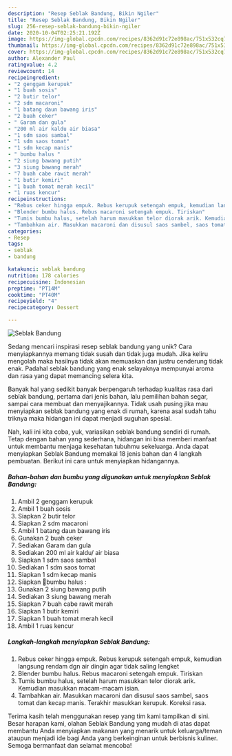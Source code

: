 ```yaml
---
description: "Resep Seblak Bandung, Bikin Ngiler"
title: "Resep Seblak Bandung, Bikin Ngiler"
slug: 256-resep-seblak-bandung-bikin-ngiler
date: 2020-10-04T02:25:21.192Z
image: https://img-global.cpcdn.com/recipes/8362d91c72e898ac/751x532cq70/seblak-bandung-foto-resep-utama.jpg
thumbnail: https://img-global.cpcdn.com/recipes/8362d91c72e898ac/751x532cq70/seblak-bandung-foto-resep-utama.jpg
cover: https://img-global.cpcdn.com/recipes/8362d91c72e898ac/751x532cq70/seblak-bandung-foto-resep-utama.jpg
author: Alexander Paul
ratingvalue: 4.2
reviewcount: 14
recipeingredient:
- "2 genggam kerupuk"
- "1 buah sosis"
- "2 butir telor"
- "2 sdm macaroni"
- "1 batang daun bawang iris"
- "2 buah ceker"
- " Garam dan gula"
- "200 ml air kaldu air biasa"
- "1 sdm saos sambal"
- "1 sdm saos tomat"
- "1 sdm kecap manis"
- " bumbu halus "
- "2 siung bawang putih"
- "3 siung bawang merah"
- "7 buah cabe rawit merah"
- "1 butir kemiri"
- "1 buah tomat merah kecil"
- "1 ruas kencur"
recipeinstructions:
- "Rebus ceker hingga empuk. Rebus kerupuk setengah empuk, kemudian langsung rendam dgn air dingin agar tidak saling lengket"
- "Blender bumbu halus. Rebus macaroni setengah empuk. Tiriskan"
- "Tumis bumbu halus, setelah harum masukkan telor diorak arik. Kemudian masukkan macam-macam isian."
- "Tambahkan air. Masukkan macaroni dan disusul saos sambel, saos tomat dan kecap manis. Terakhir masukkan kerupuk. Koreksi rasa."
categories:
- Resep
tags:
- seblak
- bandung

katakunci: seblak bandung 
nutrition: 178 calories
recipecuisine: Indonesian
preptime: "PT14M"
cooktime: "PT40M"
recipeyield: "4"
recipecategory: Dessert

---
```



![Seblak Bandung](https://img-global.cpcdn.com/recipes/8362d91c72e898ac/751x532cq70/seblak-bandung-foto-resep-utama.jpg)

Sedang mencari inspirasi resep seblak bandung yang unik? Cara menyiapkannya memang tidak susah dan tidak juga mudah. Jika keliru mengolah maka hasilnya tidak akan memuaskan dan justru cenderung tidak enak. Padahal seblak bandung yang enak selayaknya mempunyai aroma dan rasa yang dapat memancing selera kita.

Banyak hal yang sedikit banyak berpengaruh terhadap kualitas rasa dari seblak bandung, pertama dari jenis bahan, lalu pemilihan bahan segar, sampai cara membuat dan menyajikannya. Tidak usah pusing jika mau menyiapkan seblak bandung yang enak di rumah, karena asal sudah tahu triknya maka hidangan ini dapat menjadi suguhan spesial.




Nah, kali ini kita coba, yuk, variasikan seblak bandung sendiri di rumah. Tetap dengan bahan yang sederhana, hidangan ini bisa memberi manfaat untuk membantu menjaga kesehatan tubuhmu sekeluarga. Anda dapat menyiapkan Seblak Bandung memakai 18 jenis bahan dan 4 langkah pembuatan. Berikut ini cara untuk menyiapkan hidangannya.

<!--inarticleads1-->

##### Bahan-bahan dan bumbu yang digunakan untuk menyiapkan Seblak Bandung:

1. Ambil 2 genggam kerupuk
1. Ambil 1 buah sosis
1. Siapkan 2 butir telor
1. Siapkan 2 sdm macaroni
1. Ambil 1 batang daun bawang iris
1. Gunakan 2 buah ceker
1. Sediakan  Garam dan gula
1. Sediakan 200 ml air kaldu/ air biasa
1. Siapkan 1 sdm saos sambal
1. Sediakan 1 sdm saos tomat
1. Siapkan 1 sdm kecap manis
1. Siapkan  🌻bumbu halus :
1. Gunakan 2 siung bawang putih
1. Sediakan 3 siung bawang merah
1. Siapkan 7 buah cabe rawit merah
1. Siapkan 1 butir kemiri
1. Siapkan 1 buah tomat merah kecil
1. Ambil 1 ruas kencur




<!--inarticleads2-->

##### Langkah-langkah menyiapkan Seblak Bandung:

1. Rebus ceker hingga empuk. Rebus kerupuk setengah empuk, kemudian langsung rendam dgn air dingin agar tidak saling lengket
1. Blender bumbu halus. Rebus macaroni setengah empuk. Tiriskan
1. Tumis bumbu halus, setelah harum masukkan telor diorak arik. Kemudian masukkan macam-macam isian.
1. Tambahkan air. Masukkan macaroni dan disusul saos sambel, saos tomat dan kecap manis. Terakhir masukkan kerupuk. Koreksi rasa.




Terima kasih telah menggunakan resep yang tim kami tampilkan di sini. Besar harapan kami, olahan Seblak Bandung yang mudah di atas dapat membantu Anda menyiapkan makanan yang menarik untuk keluarga/teman ataupun menjadi ide bagi Anda yang berkeinginan untuk berbisnis kuliner. Semoga bermanfaat dan selamat mencoba!
